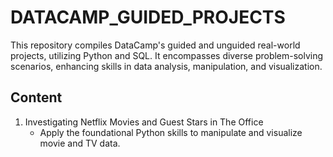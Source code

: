 # DATACAMP_GUIDED_PROJECTS
This repository compiles DataCamp's guided and unguided real-world projects, utilizing Python and SQL. It encompasses diverse problem-solving scenarios, enhancing skills in data analysis, manipulation, and visualization.

## Content
1. Investigating Netflix Movies and Guest Stars in The Office
   - Apply the foundational Python skills to manipulate and visualize movie and TV data.
